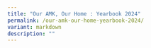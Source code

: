 ```yaml
---
title: "Our AMK, Our Home : Yearbook 2024"
permalink: /our-amk-our-home-yearbook-2024/
variant: markdown
description: ""
---
```

